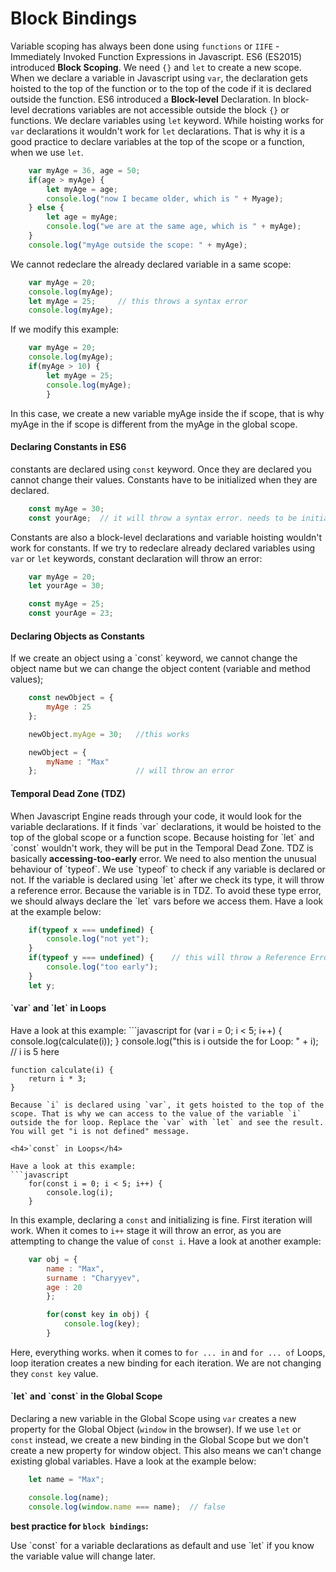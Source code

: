 <h1>Block Bindings</h1>

Variable scoping has always been done using `functions` or `IIFE` - Immediately Invoked Function Expressions in Javascript. ES6 (ES2015) introduced <b>Block Scoping</b>. We need `{}` and `let` to create a new scope.
When we declare a variable in Javascript using `var`, the declaration gets hoisted to the top of the function or to the top of the code if it is declared outside the function. ES6 introduced a <b>Block-level</b> Declaration. In block-level decrations variables are not accessible outside the block `{}` or functions. We declare variables using `let` keyword. While hoisting works for `var` declarations it wouldn't work for `let` declarations. That is why it is a good practice to declare variables at the top of the scope or a function, when we use `let`.

```javascript
	var myAge = 36, age = 50;
	if(age > myAge) {
		let myAge = age;
		console.log("now I became older, which is " + Myage);
	} else {
		let age = myAge;
		console.log("we are at the same age, which is " + myAge);
	}
	console.log("myAge outside the scope: " + myAge);
```
We cannot redeclare the already declared variable in a same scope:
```javascript
	var myAge = 20;
	console.log(myAge);
	let myAge = 25;		// this throws a syntax error
	console.log(myAge);
```
If we modify this example:
```javascript
	var myAge = 20;
	console.log(myAge);
	if(myAge > 10) {
		let myAge = 25;
		console.log(myAge);
		}
```
In this case, we create a new variable myAge inside the if scope, that is why myAge in the if scope is different from the myAge in the global scope.
<h4>Declaring Constants in ES6</h4>

constants are declared using `const` keyword. Once they are declared you cannot change their values. Constants have to be initialized when they are declared.
```javascript
	const myAge = 30;
	const yourAge;	// it will throw a syntax error. needs to be initialized when declared
```
Constants are also a block-level declarations and variable hoisting wouldn't work for constants. If we try to redeclare already declared variables using `var` or `let` keywords, constant declaration will throw an error:
```javascript
	var myAge = 20;
	let yourAge = 30;

	const myAge = 25;
	const yourAge = 23;
```
<h4>Declaring Objects as Constants</h4>
If we create an object using a `const` keyword, we cannot change the object name but we can change the object content (variable and method values);

```javascript
	const newObject = {
		myAge : 25
	};

	newObject.myAge = 30;	//this works

	newObject = {
		myName : "Max"
	};						// will throw an error
```

<h4>Temporal Dead Zone (TDZ)</h4>
When Javascript Engine reads through your code, it would look for the variable declarations. If it finds `var` declarations, it would be hoisted to the top of the global scope or a function scope. Because hoisting for `let` and `const` wouldn't work, they will be put in the Temporal Dead Zone. TDZ is basically <b>accessing-too-early</b> error. We need to also mention the unusual behaviour of `typeof`. We use `typeof` to check if any variable is declared or not. If the variable is declared using `let` after we check its type, it will throw a reference error. Because the variable is in TDZ. To avoid these type error, we should always declare the `let` vars before we access them. Have a look at the example below:

```javascript
	if(typeof x === undefined) {
		console.log("not yet");
	}
	if(typeof y === undefined) {	// this will throw a Reference Error
		console.log("too early");
	}
	let y;
```

<h4>`var` and `let` in Loops</h4>
Have a look at this example: 
```javascript
	for (var i = 0; i < 5; i++) {
  		console.log(calculate(i));
	}
	console.log("this is i outside the for Loop: " + i);	// i is 5 here

	function calculate(i) {
  		return i * 3;
	}
```
Because `i` is declared using `var`, it gets hoisted to the top of the scope. That is why we can access to the value of the variable `i` outside the for loop. Replace the `var` with `let` and see the result. You will get "i is not defined" message.

<h4>`const` in Loops</h4>

Have a look at this example:
```javascript
	for(const i = 0; i < 5; i++) {
		console.log(i);
	}
```

In this example, declaring a `const` and initializing is fine. First iteration will work. When it comes to `i++` stage it will throw an error, as you are attempting to change the value of `const i`. Have a look at another example:

```javascript
	var obj = {
  		name : "Max",
  		surname : "Charyyev",
  		age : 20
		};

		for(const key in obj) {
  			console.log(key);
		}
```
Here, everything works. when it comes to `for ... in` and `for ... of` Loops, loop iteration creates a new binding for each iteration. We are not changing they `const key` value.

<h4>`let` and `const` in the Global Scope</h4>

Declaring a new variable in the Global Scope using `var` creates a new property for the Global Object (`window` in the browser). If we use `let` or `const` instead, we create a new binding in the Global Scope but we don't create a new property for window object. This also means we can't change existing global variables. Have a look at the example below:
```javascript
	let name = "Max";

	console.log(name);
	console.log(window.name === name);	// false
```
<b>best practice for `block bindings`:</b>
<p>Use `const` for a variable declarations as default and use `let` if you know the variable value will change later.</p>